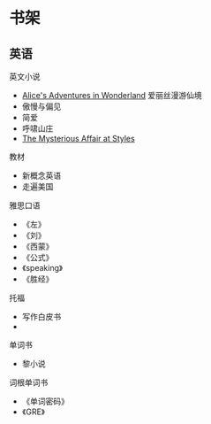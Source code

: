 

# 书架

## 英语


英文小说
- [Alice's Adventures in Wonderland](https://www.gutenberg.org/files/28885/28885-h/28885-h.htm) 爱丽丝漫游仙境
- 傲慢与偏见
- 简爱
- 呼啸山庄
- [The Mysterious Affair at Styles](https://www.gutenberg.org/files/863/863-h/863-h.htm)

教材
- 新概念英语
- 走遍美国


雅思口语
- 《左》 
- 《刘》
- 《西蒙》
- 《公式》
- 《speaking》
- 《胜经》

托福
- 写作白皮书
- 

单词书
- 黎小说

词根单词书
- 《单词密码》 
- 《GRE》


